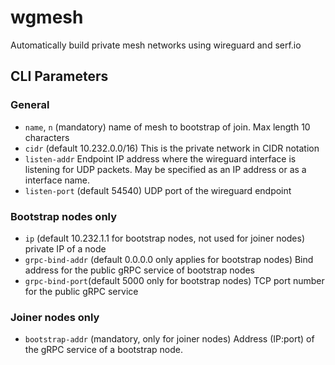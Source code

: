 # wgmesh
Automatically build private mesh networks using wireguard and serf.io


## CLI Parameters

### General

* `name`, `n` (mandatory) name of mesh to bootstrap of join. Max length 10 characters
* `cidr` (default 10.232.0.0/16) This is the private network in CIDR notation
* `listen-addr` Endpoint IP address where the wireguard interface is listening for UDP packets. May be specified as an IP address or as a interface name.
* `listen-port` (default 54540) UDP port of the wireguard endpoint

### Bootstrap nodes only

* `ip` (default 10.232.1.1 for bootstrap nodes, not used for joiner nodes) private IP of a node
* `grpc-bind-addr` (default 0.0.0.0 only applies for bootstrap nodes) Bind address for the public gRPC service of bootstrap nodes
* `grpc-bind-port`(default 5000 only for bootstrap nodes) TCP port number for the public gRPC service

### Joiner nodes only

* `bootstrap-addr` (mandatory, only for joiner nodes) Address (IP:port) of the gRPC service of a bootstrap node. 